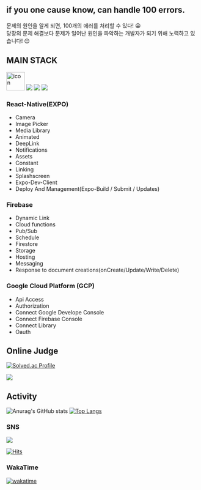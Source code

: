 
## if you one cause know, can handle 100 errors.
문제의 원인을 알게 되면, 100개의 에러를 처리할 수 있다! 😀   
당장의 문제 해결보다 문제가 일어난 원인을 파악하는 개발자가 되기 위해 노력하고 있습니다! 😊

## MAIN STACK

<div style="display:flex, align-items:center">
<img src="https://techstack-generator.vercel.app/react-icon.svg" alt="icon" width="48" height="48" />
<img src="https://img.shields.io/badge/EXPO-000020?style=for-the-badge&logo=expo&logoColor=white" />
<img src="https://img.shields.io/badge/firebase-E34F26?style=for-the-badge&logo=firebase&logoColor=white"/>
<img src="https://img.shields.io/badge/GCP-4285F4?style=for-the-badge&logo=google&logoColor=white" />
</div>
 
### React-Native(EXPO)

- Camera
- Image Picker
- Media Library
- Animated
- DeepLink
- Notifications
- Assets
- Constant
- Linking
- Splashscreen
- Expo-Dev-Client
- Deploy And Management(Expo-Build / Submit / Updates)

### Firebase
- Dynamic Link
- Cloud functions
- Pub/Sub
- Schedule
- Firestore
- Storage
- Hosting
- Messaging
- Response to document creations(onCreate/Update/Write/Delete)

### Google Cloud Platform (GCP)
- Api Access
- Authorization
- Connect Google Develope Console
- Connect Firebase Console
- Connect Library
- Oauth




## Online Judge

[![Solved.ac Profile](http://mazassumnida.wtf/api/v2/generate_badge?boj=forwarm)](https://solved.ac/forwarm)

 <a href="https://github.com/Tchaikovsky1114/boj" target="_blank"><img src="https://img.shields.io/badge/SOLVED%20STORE-0e2be8?style=flat-square&logo=boj&logoColor=white"/></a>





## Activity

![Anurag's GitHub stats](https://github-readme-stats.vercel.app/api?username=Tchaikovsky1114&show_icons=true&theme=radical) [![Top Langs](https://github-readme-stats.vercel.app/api/top-langs/?username=Tchaikovsky1114&layout=compact)](https://github.com/anuraghazra/github-readme-stats)





### SNS
 <a href="https://velog.io/@tchaikovsky" target="_blank"><img src="https://img.shields.io/badge/velog-f91?style=flat-square&logo=velog&logoColor=white"/></a>

[![Hits](https://hits.seeyoufarm.com/api/count/incr/badge.svg?url=https%3A%2F%2Fgithub.com%2FTchaikovsky1114&count_bg=%236E7778&title_bg=%234A8BDB&icon=github.svg&icon_color=%231D1B1B&title=hits&edge_flat=false)](https://hits.seeyoufarm.com)

### WakaTime

[![wakatime](https://wakatime.com/badge/user/6d79eed8-e9f3-437d-af21-158f243e29ee.svg)](https://wakatime.com/@6d79eed8-e9f3-437d-af21-158f243e29ee)

